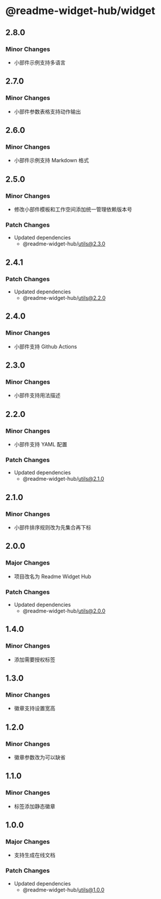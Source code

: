# @readme-widget-hub/widget

## 2.8.0

### Minor Changes

- 小部件示例支持多语言

## 2.7.0

### Minor Changes

- 小部件参数表格支持动作输出

## 2.6.0

### Minor Changes

- 小部件示例支持 Markdown 格式

## 2.5.0

### Minor Changes

- 修改小部件模板和工作空间添加统一管理依赖版本号

### Patch Changes

- Updated dependencies
  - @readme-widget-hub/utils@2.3.0

## 2.4.1

### Patch Changes

- Updated dependencies
  - @readme-widget-hub/utils@2.2.0

## 2.4.0

### Minor Changes

- 小部件支持 Github Actions

## 2.3.0

### Minor Changes

- 小部件支持用法描述

## 2.2.0

### Minor Changes

- 小部件支持 YAML 配置

### Patch Changes

- Updated dependencies
  - @readme-widget-hub/utils@2.1.0

## 2.1.0

### Minor Changes

- 小部件排序规则改为先集合再下标

## 2.0.0

### Major Changes

- 项目改名为 Readme Widget Hub

### Patch Changes

- Updated dependencies
  - @readme-widget-hub/utils@2.0.0

## 1.4.0

### Minor Changes

- 添加需要授权标签

## 1.3.0

### Minor Changes

- 徽章支持设置宽高

## 1.2.0

### Minor Changes

- 徽章参数改为可以缺省

## 1.1.0

### Minor Changes

- 标签添加静态徽章

## 1.0.0

### Major Changes

- 支持生成在线文档

### Patch Changes

- Updated dependencies
  - @readme-widget-hub/utils@1.0.0
